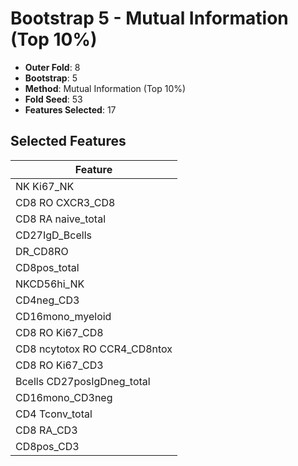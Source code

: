 # Bootstrap 5 - Mutual Information (Top 10%)

- **Outer Fold**: 8
- **Bootstrap**: 5
- **Method**: Mutual Information (Top 10%)
- **Fold Seed**: 53
- **Features Selected**: 17

## Selected Features

| Feature |
|---------|
| NK Ki67_NK |
| CD8 RO CXCR3_CD8 |
| CD8 RA naive_total |
| CD27IgD_Bcells |
| DR_CD8RO |
| CD8pos_total |
| NKCD56hi_NK |
| CD4neg_CD3 |
| CD16mono_myeloid |
| CD8 RO Ki67_CD8 |
| CD8 ncytotox RO CCR4_CD8ntox |
| CD8  RO Ki67_CD3 |
| Bcells CD27posIgDneg_total |
| CD16mono_CD3neg |
| CD4 Tconv_total |
| CD8 RA_CD3 |
| CD8pos_CD3 |

